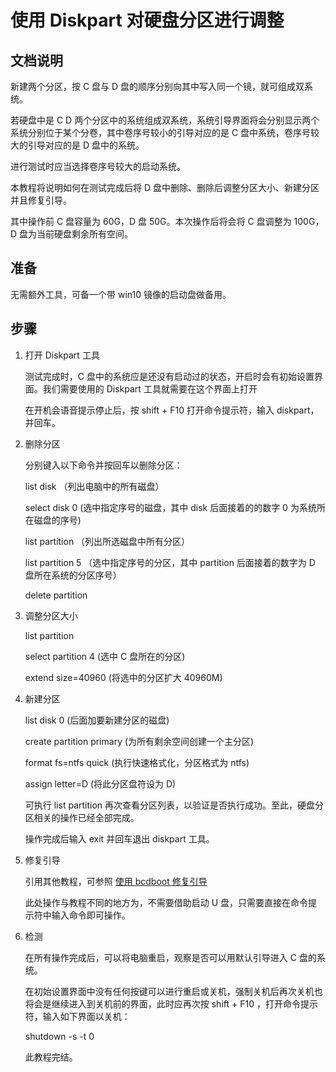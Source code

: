 # 使用 Diskpart 对硬盘分区进行调整

## 文档说明

新建两个分区，按 C 盘与 D 盘的顺序分别向其中写入同一个镜，就可组成双系统。

若硬盘中是 C D 两个分区中的系统组成双系统，系统引导界面将会分别显示两个系统分别位于某个分卷，其中卷序号较小的引导对应的是 C  盘中系统，卷序号较大的引导对应的是 D 盘中的系统。

进行测试时应当选择卷序号较大的启动系统。

本教程将说明如何在测试完成后将 D 盘中删除、删除后调整分区大小、新建分区并且修复引导。

其中操作前 C 盘容量为 60G，D 盘 50G。本次操作后将会将 C 盘调整为 100G，D 盘为当前硬盘剩余所有空间。

## 准备
无需额外工具，可备一个带 win10 镜像的启动盘做备用。

## 步骤

1. 打开 Diskpart 工具

    测试完成时，C 盘中的系统应是还没有启动过的状态，开启时会有初始设置界面。我们需要使用的 Diskpart 工具就需要在这个界面上打开

    在开机会语音提示停止后，按 shift + F10 打开命令提示符，输入 diskpart，并回车。

2. 删除分区

    分别键入以下命令并按回车以删除分区：

    list disk    （列出电脑中的所有磁盘）

    select disk 0 (选中指定序号的磁盘，其中 disk 后面接着的的数字 0 为系统所在磁盘的序号)

    list partition    （列出所选磁盘中所有分区）

    list partition 5 （选中指定序号的分区，其中 partition 后面接着的数字为 D 盘所在系统的分区序号）

    delete partition

3. 调整分区大小

    list partition 

    select partition  4  (选中 C 盘所在的分区)

    extend size=40960  (将选中的分区扩大 40960M)

4. 新建分区

    list disk 0 (后面加要新建分区的磁盘)

    create partition primary (为所有剩余空间创建一个主分区)

    

    format fs=ntfs quick (执行快速格式化，分区格式为 ntfs)

    assign letter=D    (将此分区盘符设为 D)

    可执行 list partition 再次查看分区列表，以验证是否执行成功。至此，硬盘分区相关的操作已经全部完成。
    
    操作完成后输入 exit 并回车退出 diskpart 工具。

5. 修复引导

    引用其他教程，可参照 [使用 bcdboot 修复引导](https://github.com/oh1h0ney/Git-Book-Library/blob/master/Windows/repair-boot-menu-with-bcdboot.md)

    此处操作与教程不同的地方为，不需要借助启动 U 盘，只需要直接在命令提示符中输入命令即可操作。

6. 检测

    在所有操作完成后，可以将电脑重启，观察是否可以用默认引导进入 C 盘的系统。

    在初始设置界面中没有任何按键可以进行重启或关机，强制关机后再次关机也将会是继续进入到关机前的界面，此时应再次按 shift + F10 ，打开命令提示符，输入如下界面以关机：

    shutdown -s -t 0

    此教程完结。